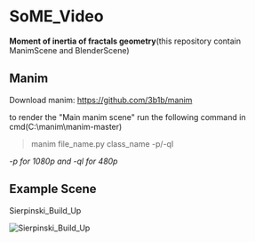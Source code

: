 # SoME_Video
**Moment of inertia of fractals geometry**(this repository contain ManimScene and BlenderScene)

## Manim
Download manim: https://github.com/3b1b/manim

to render the "Main manim scene" run the following command in cmd(C:\manim\manim-master)
>manim file_name.py class_name -p/-ql

*-p for 1080p and -ql for 480p*

## Example Scene
Sierpinski_Build_Up

![Sierpinski_Build_Up](https://github.com/thanniti/SoME_Video/blob/main/Media/Sierpinski_Build_Up.gif)


